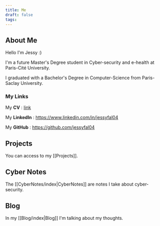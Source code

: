 ```yaml
---
title: Me
draft: false
tags:
---
```

## About Me
Hello I'm Jessy :)

I'm a future Master's Degree student in Cyber-security and e-health at Paris-Cité University.

I graduated with a Bachelor's Degree in Computer-Science from Paris-Saclay University.

### My Links
My **CV** : [link](Res/cv.pdf)

My **LinkedIn** : https://www.linkedin.com/in/jessyfal04

My **GitHub** : https://github.com/jessyfal04

## Projects
You can access to my [[Projects]].

## Cyber Notes 
The [[CyberNotes/index|CyberNotes]] are notes I take about cyber-security.

## Blog
In my [[Blog/index|Blog]] I'm talking about my thoughts.